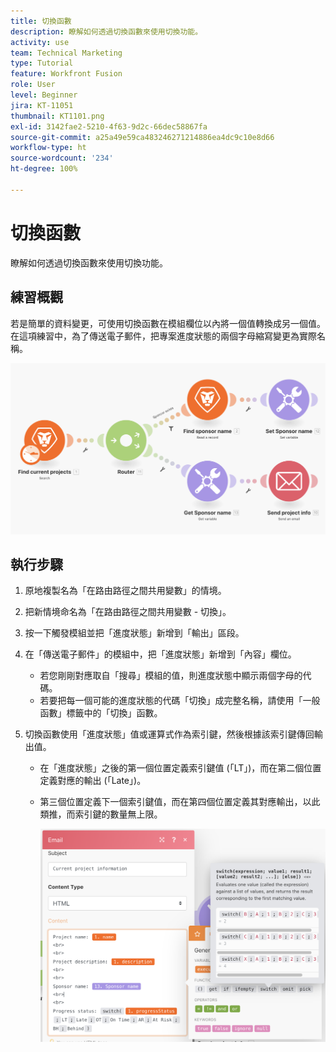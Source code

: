 ```yaml
---
title: 切換函數
description: 瞭解如何透過切換函數來使用切換功能。
activity: use
team: Technical Marketing
type: Tutorial
feature: Workfront Fusion
role: User
level: Beginner
jira: KT-11051
thumbnail: KT1101.png
exl-id: 3142fae2-5210-4f63-9d2c-66dec58867fa
source-git-commit: a25a49e59ca483246271214886ea4dc9c10e8d66
workflow-type: ht
source-wordcount: '234'
ht-degree: 100%

---
```


# 切換函數

瞭解如何透過切換函數來使用切換功能。

## 練習概觀

若是簡單的資料變更，可使用切換函數在模組欄位以內將一個值轉換成另一個值。在這項練習中，為了傳送電子郵件，把專案進度狀態的兩個字母縮寫變更為實際名稱。

![切換函數影像 1](../12-exercises/assets/switch-function-walkthrough-1.png)

## 執行步驟

1. 原地複製名為「在路由路徑之間共用變數」的情境。
1. 把新情境命名為「在路由路徑之間共用變數 - 切換」。
1. 按一下觸發模組並把「進度狀態」新增到「輸出」區段。
1. 在「傳送電子郵件」的模組中，把「進度狀態」新增到「內容」欄位。

   + 若您剛剛對應取自「搜尋」模組的值，則進度狀態中顯示兩個字母的代碼。
   + 若要把每一個可能的進度狀態的代碼「切換」成完整名稱，請使用「一般函數」標籤中的「切換」函數。

1. 切換函數使用「進度狀態」值或運算式作為索引鍵，然後根據該索引鍵傳回輸出值。

   + 在「進度狀態」之後的第一個位置定義索引鍵值 (「LT」)，而在第二個位置定義對應的輸出 (「Late」)。
   + 第三個位置定義下一個索引鍵值，而在第四個位置定義其對應輸出，以此類推，而索引鍵的數量無上限。

     ![切換函數影像 2](../12-exercises/assets/switch-function-walkthrough-2.png)
